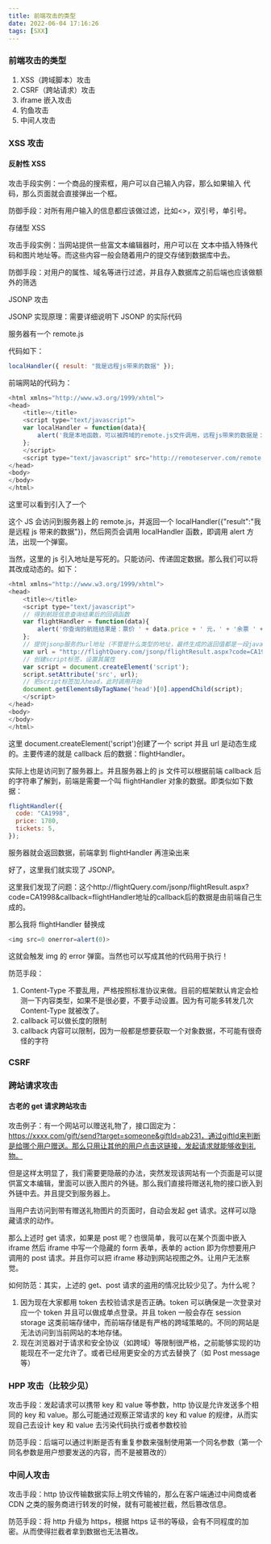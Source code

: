 ```yaml
---
title: 前端攻击的类型
date: 2022-06-04 17:16:26
tags: [SXX]
---
```


<meta name="referrer" content="no-referrer"/>

### 前端攻击的类型

1. XSS（跨域脚本）攻击
2. CSRF（跨站请求）攻击
3. iframe 嵌入攻击
4. 钓鱼攻击
5. 中间人攻击
<!-- more -->

### XSS 攻击

#### 反射性 XSS

攻击手段实例：一个商品的搜索框，用户可以自己输入内容，那么如果输入 <script>alert('handsome boy')</script> 代码，那么页面就会直接弹出一个框。

防御手段：对所有用户输入的信息都应该做过滤，比如<>，双引号，单引号。

存储型 XSS

攻击手段实例：当网站提供一些富文本编辑器时，用户可以在 文本中插入特殊代码和图片地址等。而这些内容一般会随着用户的提交存储到数据库中去。

防御手段：对用户的属性、域名等进行过滤，并且存入数据库之前后端也应该做额外的筛选

JSONP 攻击

JSONP 实现原理：需要详细说明下 JSONP 的实际代码

服务器有一个 remote.js

代码如下：

```js
localHandler({ result: "我是远程js带来的数据" });
```

前端网站的代码为：

```js
<html xmlns="http://www.w3.org/1999/xhtml">
<head>
    <title></title>
    <script type="text/javascript">
    var localHandler = function(data){
        alert('我是本地函数，可以被跨域的remote.js文件调用，远程js带来的数据是：' + data.result);
    };
    </script>
    <script type="text/javascript" src="http://remoteserver.com/remote.js?callback=localHandler"></script>
</head>
<body>
</body>
</html>
```

这里可以看到引入了一个 <script type="text/javascript"     src="http://remoteserver.com/remote.js"></script>

这个 JS 会访问到服务器上的 remote.js，并返回一个 localHandler({"result":"我是远程 js 带来的数据"})，然后网页会调用 localHandler 函数，即调用 alert 方法，出现一个弹窗。

当然，这里的 js 引入地址是写死的。只能访问、传递固定数据。那么我们可以将其改成动态的。如下：

```js
<html xmlns="http://www.w3.org/1999/xhtml">
<head>
    <title></title>
    <script type="text/javascript">
    // 得到航班信息查询结果后的回调函数
    var flightHandler = function(data){
        alert('你查询的航班结果是：票价 ' + data.price + ' 元，' + '余票 ' + data.tickets + ' 张。');
    };
    // 提供jsonp服务的url地址（不管是什么类型的地址，最终生成的返回值都是一段javascript代码）
    var url = "http://flightQuery.com/jsonp/flightResult.aspx?code=CA1998&callback=flightHandler";
    // 创建script标签，设置其属性
    var script = document.createElement('script');
    script.setAttribute('src', url);
    // 把script标签加入head，此时调用开始
    document.getElementsByTagName('head')[0].appendChild(script);
    </script>
</head>
<body>
</body>
</html>
```

这里 document.createElement('script')创建了一个 script 并且 url 是动态生成的。主要传递的就是 callback 后的数据：flightHandler。

实际上也是访问到了服务器上。并且服务器上的 js 文件可以根据前端 callback 后的字符串了解到，前端是需要一个叫 flightHandler 对象的数据。即类似如下数据：

```js
flightHandler({
  code: "CA1998",
  price: 1780,
  tickets: 5,
});
```

服务器就会返回数据，前端拿到 flightHandler 再渲染出来

好了，这里我们就实现了 JSONP。

这里我们发现了问题：这个http://flightQuery.com/jsonp/flightResult.aspx?code=CA1998&callback=flightHandler地址的callback后的数据是由前端自己生成的。

那么我将 flightHandler 替换成

```js
<img src=0 onerror=alert(0)>
```

这就会触发 img 的 error 弹窗。当然也可以写成其他的代码用于执行！

防范手段：

1. Content-Type 不要乱用，严格按照标准协议来做。目前的框架默认肯定会检测一下内容类型，如果不是很必要，不要手动设置。因为有可能多转发几次 Content-Type 就被改了。
2. callback 可以做长度的限制
3. callback 内容可以限制，因为一般都是想要获取一个对象数据，不可能有很奇怪的字符

### CSRF

### 跨站请求攻击

#### 古老的 get 请求跨站攻击

攻击例子：有一个网站可以赠送礼物了，接口固定为：https://xxxx.com/gift/send?target=someone&giftId=ab231，通过giftId来判断是给哪个用户赠送。那么只用让其他的用户点击这链接，发起请求就能够收到礼物。

但是这样太明显了，我们需要更隐蔽的办法，突然发现该网站有一个页面是可以提供富文本编辑，里面可以嵌入图片的外链。那么我们直接将赠送礼物的接口嵌入到外链中去。并且提交到服务器上。

当用户去访问到带有赠送礼物图片的页面时，自动会发起 get 请求。这样可以隐藏请求的动作。

那么上述时 get 请求，如果是 post 呢？也很简单，我可以在某个页面中嵌入 iframe 然后 iframe 中写一个隐藏的 form 表单，表单的 action 即为你想要用户调用的 post 请求。并且你可以把 iframe 移动到网站视图之外。让用户无法察觉。

如何防范：其实，上述的 get、post 请求的盗用的情况比较少见了。为什么呢？

1. 因为现在大家都用 token 去校验请求是否正确。token 可以确保是一次登录对应一个 token 并且可以做成单点登录。并且 token 一般会存在 session storage 这类前端存储中，而前端存储是有严格的跨域策略的。不同的网站是无法访问到当前网站的本地存储。
2. 现在浏览器对于请求和安全协议（如跨域）等限制很严格，之前能够实现的功能现在不一定允许了。或者已经用更安全的方式去替换了（如 Post message 等）

### HPP 攻击（比较少见）

攻击手段：发起请求可以携带 key 和 value 等参数，http 协议是允许发送多个相同的 key 和 value。那么可能通过观察正常请求的 key 和 value 的规律，从而实现自己去设计 key 和 value 去污染代码执行或者参数校验

防范手段：后端可以通过判断是否有重复参数来强制使用第一个同名参数（第一个同名参数是用户想要发送的内容，而不是被篡改的）

### 中间人攻击

攻击手段：http 协议传输数据实际上明文传输的，那么在客户端通过中间商或者 CDN 之类的服务商进行转发的时候，就有可能被拦截，然后篡改信息。

防范手段：将 http 升级为 https，根据 https 证书的等级，会有不同程度的加密。从而使得拦截者拿到数据也无法篡改。
